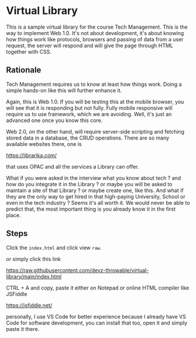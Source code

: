 # Virtual Library
This is a sample virtual library for the course 
Tech Management. This is the way to implement
Web 1.0. It's not about development, it's
about knowing how things work like
protocols, browsers and passing of data
from a user request, the server will respond
and will give the page through HTML together
with CSS.

## Rationale
Tech Management requires us to know at least 
how things work. Doing a simple hands-on like
this will further enhance it.

Again, this is Web 1.0. If you will be testing
this at the mobile browser, you will see
that it is responding but not fully. Fully
mobile responsive will require us to use 
framework, which we are avoiding. Well, it's
just an advanced one once you know this core.

Web 2.0, on the other hand, will require
server-side scripting and fetching stored
data in a database, the CRUD operations.
There are so many available websites there, 
one is 

https://librarika.com/

that uses OPAC and all the services a Library
can offer.

What if you were asked in the interview
what you know about tech ? and how do you
integrate it in the Library ? or maybe
you will be asked to maintain a site of that
Library ? or maybe create one, like this.
And what if they are the only way to get hired
in that high-paying University, School or even
in the tech industry ? Seems it's all worth it.
We would never be able to predict that, 
the most important thing is you already know
it in the first place.

## Steps
Click the `index.html` and click view `raw`.

or simply click this link

<https://raw.githubusercontent.com/devz-throwable/virtual-library/main/index.html>

CTRL + A and copy, paste it either on Notepad
or online HTML compiler like JSFiddle

https://jsfiddle.net/

personally, I use VS Code for better experience
because I already have VS Code for software development,
you can install that too, open it and simply paste it there.
